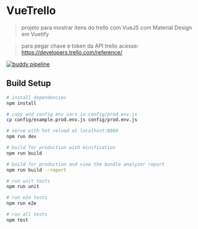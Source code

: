 # VueTrello

> projeto para mostrar itens do trello com VueJS com Material Design em Vuetify

> para pegar chave e token da API trello acesse: https://developers.trello.com/reference/

[![buddy pipeline](https://app.buddy.works/ptcmariano/vuetrello/pipelines/pipeline/162187/badge.svg?token=803bd4b5e35b1a83111cc2454e2ddf5f6a20e4bf4e7ee029a6da36a5071a94ac "buddy pipeline")](https://app.buddy.works/ptcmariano/vuetrello/pipelines/pipeline/162187)

## Build Setup

``` bash
# install dependencies
npm install

# copy and config env vars in config/prod.env.js
cp config/example.prod.env.js config/prod.env.js

# serve with hot reload at localhost:8080
npm run dev

# build for production with minification
npm run build

# build for production and view the bundle analyzer report
npm run build --report

# run unit tests
npm run unit

# run e2e tests
npm run e2e

# run all tests
npm test
```
